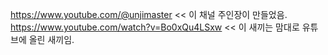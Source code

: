 https://www.youtube.com/@unjimaster << 이 채널 주인장이 만들었음. 
https://www.youtube.com/watch?v=Bo0xQu4LSxw << 이 새끼는 맘대로 유튜브에 올린 새끼임.
